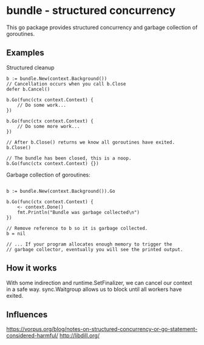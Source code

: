 # bundle - structured concurrency

This go package provides structured concurrency and garbage collection of goroutines.

## Examples

Structured cleanup

```
b := bundle.New(context.Background())
// Cancellation occurs when you call b.Close
defer b.Cancel()

b.Go(func(ctx context.Context) {
    // Do some work...
})

b.Go(func(ctx context.Context) {
    // Do some more work...
})

// After b.Close() returns we know all goroutines have exited.
b.Close()

// The bundle has been closed, this is a noop.
b.Go(func(ctx context.Context) {})
```

Garbage collection of goroutines:

```

b := bundle.New(context.Background()).Go

b.Go(func(ctx context.Context) {
    <- context.Done()
    fmt.Println("Bundle was garbage collected\n")
})

// Remove reference to b so it is garbage collected.
b = nil

// ... If your program allocates enough memory to trigger the
// garbage collector, eventually you will see the printed output. 
```


## How it works

With some indirection and runtime.SetFinalizer, we can cancel our context in a safe way. sync.Waitgroup
allows us to block until all workers have exited.

## Influences


https://vorpus.org/blog/notes-on-structured-concurrency-or-go-statement-considered-harmful/
http://libdill.org/